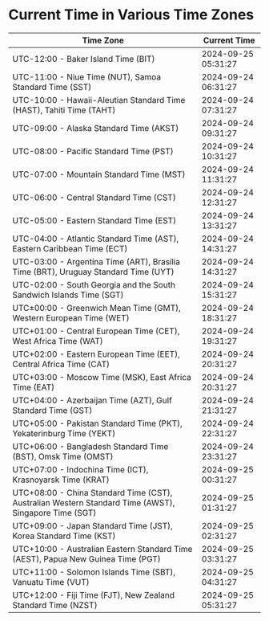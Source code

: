 # Current Time in Various Time Zones

| Time Zone | Current Time |
|-----------|--------------|
| UTC-12:00 - Baker Island Time (BIT) | 2024-09-25 05:31:27 |
| UTC-11:00 - Niue Time (NUT), Samoa Standard Time (SST) | 2024-09-24 06:31:27 |
| UTC-10:00 - Hawaii-Aleutian Standard Time (HAST), Tahiti Time (TAHT) | 2024-09-24 07:31:27 |
| UTC-09:00 - Alaska Standard Time (AKST) | 2024-09-24 09:31:27 |
| UTC-08:00 - Pacific Standard Time (PST) | 2024-09-24 10:31:27 |
| UTC-07:00 - Mountain Standard Time (MST) | 2024-09-24 11:31:27 |
| UTC-06:00 - Central Standard Time (CST) | 2024-09-24 12:31:27 |
| UTC-05:00 - Eastern Standard Time (EST) | 2024-09-24 13:31:27 |
| UTC-04:00 - Atlantic Standard Time (AST), Eastern Caribbean Time (ECT) | 2024-09-24 14:31:27 |
| UTC-03:00 - Argentina Time (ART), Brasília Time (BRT), Uruguay Standard Time (UYT) | 2024-09-24 14:31:27 |
| UTC-02:00 - South Georgia and the South Sandwich Islands Time (SGT) | 2024-09-24 15:31:27 |
| UTC±00:00 - Greenwich Mean Time (GMT), Western European Time (WET) | 2024-09-24 18:31:27 |
| UTC+01:00 - Central European Time (CET), West Africa Time (WAT) | 2024-09-24 19:31:27 |
| UTC+02:00 - Eastern European Time (EET), Central Africa Time (CAT) | 2024-09-24 20:31:27 |
| UTC+03:00 - Moscow Time (MSK), East Africa Time (EAT) | 2024-09-24 20:31:27 |
| UTC+04:00 - Azerbaijan Time (AZT), Gulf Standard Time (GST) | 2024-09-24 21:31:27 |
| UTC+05:00 - Pakistan Standard Time (PKT), Yekaterinburg Time (YEKT) | 2024-09-24 22:31:27 |
| UTC+06:00 - Bangladesh Standard Time (BST), Omsk Time (OMST) | 2024-09-24 23:31:27 |
| UTC+07:00 - Indochina Time (ICT), Krasnoyarsk Time (KRAT) | 2024-09-25 00:31:27 |
| UTC+08:00 - China Standard Time (CST), Australian Western Standard Time (AWST), Singapore Time (SGT) | 2024-09-25 01:31:27 |
| UTC+09:00 - Japan Standard Time (JST), Korea Standard Time (KST) | 2024-09-25 02:31:27 |
| UTC+10:00 - Australian Eastern Standard Time (AEST), Papua New Guinea Time (PGT) | 2024-09-25 03:31:27 |
| UTC+11:00 - Solomon Islands Time (SBT), Vanuatu Time (VUT) | 2024-09-25 04:31:27 |
| UTC+12:00 - Fiji Time (FJT), New Zealand Standard Time (NZST) | 2024-09-25 05:31:27 |

